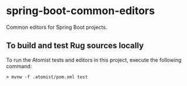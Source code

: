spring-boot-common-editors
===========================

Common editors for Spring Boot projects.

To build and test Rug sources locally
--------------

To run the Atomist tests and editors in this project, execute the following command:

```shell
> mvnw -f .atomist/pom.xml test
```
